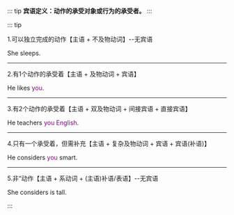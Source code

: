 ::: tip
**宾语定义：动作的承受对象或行为的承受者。**
:::

::: tip

1.可以独立完成的动作【主语 + 不及物动词】--无宾语

She sleeps.

---

2.有1个动作的承受着【主语 + 及物动词 + 宾语】

He likes <font color="purple">you</font>.

---

3.有2个动作的承受着【主语 + 双及物动词 + 间接宾语 + 直接宾语】

He teachers <font color="purple">you English</font>.

---

4.只有一个承受着，但需补充【主语 + 复杂及物动词 + 宾语 + 宾语(补语)】

He considers <font color="purple">you</font> smart.

---

5.非“动作【主语 + 系动词 + (主语)补语/表语】--无宾语

She considers is tall.

:::